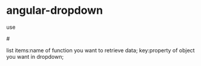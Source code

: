 # angular-dropdown
use

#<drop-down ng-model="name"  list-items="getNotebooks($search)" key="procesor"></drop-down>

list items:name of function you want to retrieve data;
key:property of object you want in dropdown;
